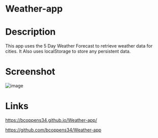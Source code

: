 # Weather-app

# Description
This app uses the 5 Day Weather Forecast to retrieve weather data for cities.
It Also uses localStorage to store any persistent data. 
# Screenshot
![image](https://github.com/bcoppens34/Weather-app/assets/138166854/ea03d8f2-4278-4f90-92a6-2c71a8719215)

# Links
https://bcoppens34.github.io/Weather-app/

https://github.com/bcoppens34/Weather-app
